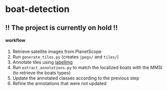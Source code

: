 # boat-detection

## !! The project is currently on hold !!

#### workflow
1. Retrieve satellite images from PlanetScope
2. Run `generate_tiles.py` (creates `jpegs/` and `tiles/`)
3. Annotate tiles using [labelImg](https://github.com/HumanSignal/labelImg)
4. Run `extract_annotations.py` to match the localized boats with the MMSI (to retrieve the boats types)
5. Update the annotated classes according to the previous step
6. Refine the annotations that were not updated 
